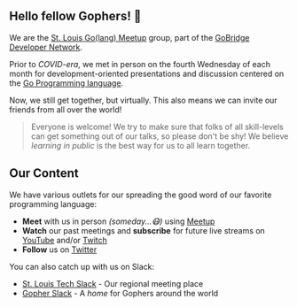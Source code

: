 ## Hello fellow Gophers! 👋

We are the [St. Louis Go(lang) Meetup](https://www.meetup.com/StL-Go/) group, part of the [GoBridge Developer Network](https://github.com/gobridge/about-us/blob/master/README.md).

Prior to _COVID-era_, we met in person on the fourth Wednesday of each month for development-oriented presentations and discussion centered on the [Go Programming language](https://go.dev/).

Now, we still get together, but virtually. This also means we can invite our friends from all over the world! 

> Everyone is welcome! We try to make sure that folks of all skill-levels can get something out of our talks, so please don't be shy! We believe _learning in public_ is the best way for us to all learn together.


## Our Content
We have various outlets for our spreading the good word of our favorite programming language: 

* **Meet** with us in person _(someday...😷)_ using [Meetup](https://www.meetup.com/StL-Go/)
* **Watch** our past meetings and **subscribe** for future live streams on [YouTube](https://www.youtube.com/channel/UCdCEvdZ-QiMJo9pyinBKG9A) and/or [Twitch](https://www.twitch.tv/stlgomeetup)
* **Follow** us on [Twitter](https://www.twitch.tv/stlgomeetup)

You can also catch up with us on Slack:
* [St. Louis Tech Slack](https://stl-tech.slack.com/) - Our regional meeting place
* [Gopher Slack](https://gophers.slack.com/) - A _home_ for Gophers around the world
